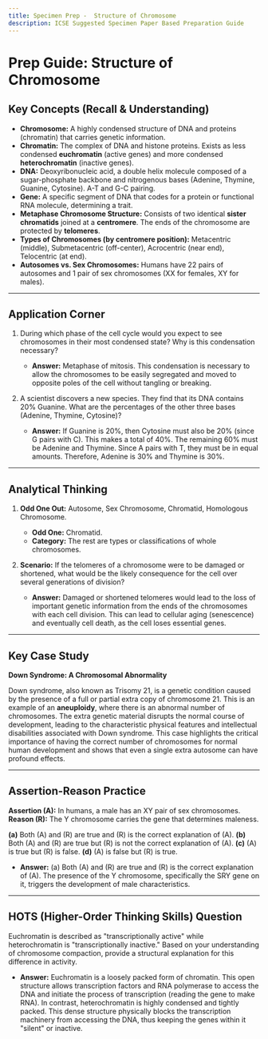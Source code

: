 ```yaml
---
title: Specimen Prep -  Structure of Chromosome
description: ICSE Suggested Specimen Paper Based Preparation Guide
---
```


# Prep Guide: Structure of Chromosome

## Key Concepts (Recall & Understanding)

*   **Chromosome:** A highly condensed structure of DNA and proteins (chromatin) that carries genetic information.
*   **Chromatin:** The complex of DNA and histone proteins. Exists as less condensed **euchromatin** (active genes) and more condensed **heterochromatin** (inactive genes).
*   **DNA:** Deoxyribonucleic acid, a double helix molecule composed of a sugar-phosphate backbone and nitrogenous bases (Adenine, Thymine, Guanine, Cytosine). A-T and G-C pairing.
*   **Gene:** A specific segment of DNA that codes for a protein or functional RNA molecule, determining a trait.
*   **Metaphase Chromosome Structure:** Consists of two identical **sister chromatids** joined at a **centromere**. The ends of the chromosome are protected by **telomeres**.
*   **Types of Chromosomes (by centromere position):** Metacentric (middle), Submetacentric (off-center), Acrocentric (near end), Telocentric (at end).
*   **Autosomes vs. Sex Chromosomes:** Humans have 22 pairs of autosomes and 1 pair of sex chromosomes (XX for females, XY for males).

---

## Application Corner

1.  During which phase of the cell cycle would you expect to see chromosomes in their most condensed state? Why is this condensation necessary?
    *   **Answer:** Metaphase of mitosis. This condensation is necessary to allow the chromosomes to be easily segregated and moved to opposite poles of the cell without tangling or breaking.

2.  A scientist discovers a new species. They find that its DNA contains 20% Guanine. What are the percentages of the other three bases (Adenine, Thymine, Cytosine)?
    *   **Answer:** If Guanine is 20%, then Cytosine must also be 20% (since G pairs with C). This makes a total of 40%. The remaining 60% must be Adenine and Thymine. Since A pairs with T, they must be in equal amounts. Therefore, Adenine is 30% and Thymine is 30%.

---

## Analytical Thinking

1.  **Odd One Out:** Autosome, Sex Chromosome, Chromatid, Homologous Chromosome.
    *   **Odd One:** Chromatid.
    *   **Category:** The rest are types or classifications of whole chromosomes.

2.  **Scenario:** If the telomeres of a chromosome were to be damaged or shortened, what would be the likely consequence for the cell over several generations of division?
    *   **Answer:** Damaged or shortened telomeres would lead to the loss of important genetic information from the ends of the chromosomes with each cell division. This can lead to cellular aging (senescence) and eventually cell death, as the cell loses essential genes.

---

## Key Case Study

**Down Syndrome: A Chromosomal Abnormality**

Down syndrome, also known as Trisomy 21, is a genetic condition caused by the presence of a full or partial extra copy of chromosome 21. This is an example of an **aneuploidy**, where there is an abnormal number of chromosomes. The extra genetic material disrupts the normal course of development, leading to the characteristic physical features and intellectual disabilities associated with Down syndrome. This case highlights the critical importance of having the correct number of chromosomes for normal human development and shows that even a single extra autosome can have profound effects.

---

## Assertion-Reason Practice

**Assertion (A):** In humans, a male has an XY pair of sex chromosomes.
**Reason (R):** The Y chromosome carries the gene that determines maleness.

**(a)** Both (A) and (R) are true and (R) is the correct explanation of (A).
**(b)** Both (A) and (R) are true but (R) is not the correct explanation of (A).
**(c)** (A) is true but (R) is false.
**(d)** (A) is false but (R) is true.

*   **Answer:** (a) Both (A) and (R) are true and (R) is the correct explanation of (A). The presence of the Y chromosome, specifically the SRY gene on it, triggers the development of male characteristics.

---

## HOTS (Higher-Order Thinking Skills) Question

Euchromatin is described as "transcriptionally active" while heterochromatin is "transcriptionally inactive." Based on your understanding of chromosome compaction, provide a structural explanation for this difference in activity.

*   **Answer:** Euchromatin is a loosely packed form of chromatin. This open structure allows transcription factors and RNA polymerase to access the DNA and initiate the process of transcription (reading the gene to make RNA). In contrast, heterochromatin is highly condensed and tightly packed. This dense structure physically blocks the transcription machinery from accessing the DNA, thus keeping the genes within it "silent" or inactive.
